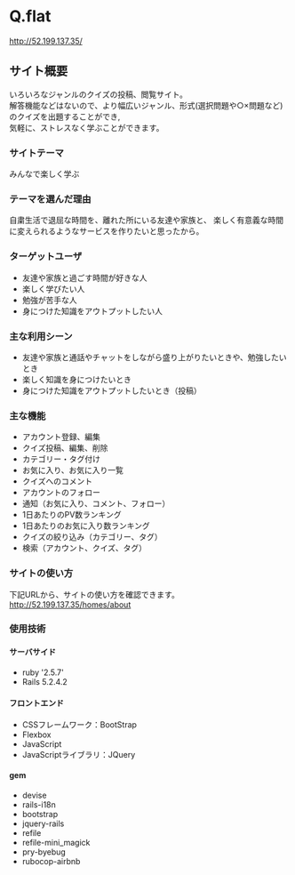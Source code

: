 # Q.flat
http://52.199.137.35/

## サイト概要
いろいろなジャンルのクイズの投稿、閲覧サイト。  
解答機能などはないので、より幅広いジャンル、形式(選択問題や○×問題など)のクイズを出題することができ,  
気軽に、ストレスなく学ぶことができます。

### サイトテーマ
みんなで楽しく学ぶ

### テーマを選んだ理由
自粛生活で退屈な時間を、離れた所にいる友達や家族と、
楽しく有意義な時間に変えられるようなサービスを作りたいと思ったから。

### ターゲットユーザ
* 友達や家族と過ごす時間が好きな人
* 楽しく学びたい人
* 勉強が苦手な人
* 身につけた知識をアウトプットしたい人

### 主な利用シーン
* 友達や家族と通話やチャットをしながら盛り上がりたいときや、勉強したいとき
* 楽しく知識を身につけたいとき
* 身につけた知識をアウトプットしたいとき（投稿）

### 主な機能
* アカウント登録、編集
* クイズ投稿、編集、削除
* カテゴリー・タグ付け
* お気に入り、お気に入り一覧
* クイズへのコメント
* アカウントのフォロー
* 通知（お気に入り、コメント、フォロー）
* 1日あたりのPV数ランキング
* 1日あたりのお気に入り数ランキング
* クイズの絞り込み（カテゴリー、タグ）
* 検索（アカウント、クイズ、タグ）

### サイトの使い方
下記URLから、サイトの使い方を確認できます。  
http://52.199.137.35/homes/about

### 使用技術
#### サーバサイド
* ruby '2.5.7'
* Rails 5.2.4.2

#### フロントエンド
* CSSフレームワーク：BootStrap
* Flexbox
* JavaScript
* JavaScriptライブラリ：JQuery

#### gem
* devise
* rails-i18n
* bootstrap
* jquery-rails
* refile
* refile-mini_magick
* pry-byebug
* rubocop-airbnb
